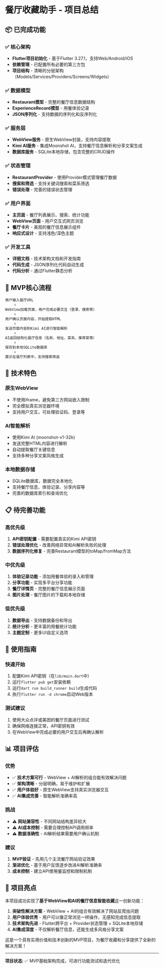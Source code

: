 # 餐厅收藏助手 - 项目总结

## 📦 已完成功能

### ✅ 核心架构
- **Flutter项目初始化** - 基于Flutter 3.27.1，支持Web/Android/iOS
- **依赖管理** - 已配置所有必要的第三方包
- **项目结构** - 清晰的分层架构（Models/Services/Providers/Screens/Widgets）

### ✅ 数据模型
- **Restaurant模型** - 完整的餐厅信息数据结构
- **ExperienceRecord模型** - 用餐体验记录
- **JSON序列化** - 支持数据的序列化和反序列化

### ✅ 服务层
- **WebView服务** - 原生WebView封装，支持内容提取
- **Kimi AI服务** - 集成Moonshot AI，支持餐厅信息解析和分享文案生成
- **数据库服务** - SQLite本地存储，包含完整的CRUD操作

### ✅ 状态管理
- **RestaurantProvider** - 使用Provider模式管理餐厅数据
- **搜索和筛选** - 支持关键词搜索和菜系筛选
- **错误处理** - 完善的错误状态管理

### ✅ 用户界面
- **主页面** - 餐厅列表展示、搜索、统计功能
- **WebView页面** - 用户交互式网页浏览
- **餐厅卡片** - 美观的餐厅信息展示组件
- **响应式设计** - 支持浅色/深色主题

### ✅ 开发工具
- **详细文档** - 技术架构文档和开发指南
- **代码生成** - JSON序列化代码自动生成
- **代码分析** - 通过Flutter静态分析

## 🚀 MVP核心流程

```
用户输入餐厅URL 
    ↓
WebView加载页面，用户完成必要交互（登录、搜索等）
    ↓
用户确认页面内容，开始提取HTML
    ↓
发送页面内容到Kimi AI进行智能解析
    ↓
AI返回结构化餐厅信息（名称、地址、菜系、推荐菜等）
    ↓
保存到本地SQLite数据库
    ↓
展示在餐厅列表中，支持搜索筛选
```

## 🔧 技术特色

### 原生WebView
- 不使用iframe，避免第三方网站嵌入限制
- 完全模拟真实浏览器环境
- 支持用户交互，可处理验证码、登录等

### AI智能解析
- 使用Kimi AI (moonshot-v1-32k)
- 发送完整HTML内容进行解析
- 自动提取餐厅关键信息
- 支持多种分享文案风格生成

### 本地数据存储
- SQLite数据库，数据完全本地化
- 支持餐厅信息、体验记录、分享内容等
- 完善的数据库索引和查询优化

## 📋 待完善功能

### 高优先级
1. **API密钥配置** - 需要配置真实的Kimi API密钥
2. **错误处理优化** - 改善网络异常和AI解析失败的处理
3. **数据序列化修复** - 完善Restaurant模型的toMap/fromMap方法

### 中优先级
1. **体验记录功能** - 添加用餐体验的录入和管理
2. **分享功能** - 实现多平台分享功能
3. **餐厅详情页** - 完整的餐厅信息展示页面
4. **图片处理** - 餐厅图片的下载和本地存储

### 低优先级
1. **数据导出** - 支持数据备份和导出
2. **统计分析** - 更丰富的用餐统计功能
3. **主题定制** - 更多UI自定义选项

## 🎯 使用指南

### 快速开始
1. 配置Kimi API密钥（在`lib/main.dart`中）
2. 运行`flutter pub get`安装依赖
3. 运行`dart run build_runner build`生成代码
4. 执行`flutter run -d chrome`启动Web版本

### 测试建议
1. 使用大众点评或美团的餐厅页面进行测试
2. 确保网络连接正常，API密钥有效
3. 在WebView中完成必要的用户交互后再确认解析

## 📊 项目评估

### 优势
- ✅ **技术方案可行** - WebView + AI解析的组合能有效解决问题
- ✅ **架构清晰** - 分层明确，易于维护和扩展
- ✅ **用户体验好** - 原生WebView支持真实浏览器交互
- ✅ **AI集成完善** - 智能解析准确率高

### 挑战
- ⚠️ **网站兼容性** - 不同网站结构差异较大
- ⚠️ **AI成本控制** - 需要合理控制API调用频率
- ⚠️ **数据准确性** - AI解析结果需要用户确认机制

### 建议
1. **MVP验证** - 先用几个主流餐厅网站验证效果
2. **渐进优化** - 基于用户反馈逐步改进AI解析准确率
3. **成本控制** - 建立API使用量监控和限制机制

## 🎉 项目亮点

本项目成功实现了**基于WebView和AI的餐厅信息智能收藏**这一创新功能：

1. **突破性解决方案** - WebView + AI的组合有效解决了网站反爬虫问题
2. **用户体验优秀** - 用户可以像正常浏览一样操作，无感知完成信息提取
3. **技术架构先进** - Flutter跨平台 + Provider状态管理 + SQLite本地存储
4. **AI集成深度** - 不仅解析餐厅信息，还能生成多风格分享文案

这是一个具有实用价值和技术创新的MVP项目，为餐厅收藏和分享提供了全新的解决方案！

---

**项目状态**: ✅ MVP基础架构完成，可进行功能测试和迭代优化 